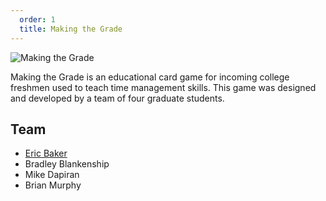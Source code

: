 ```yaml
---
  order: 1
  title: Making the Grade
---
```


![Making the Grade](../../assets/img/Layout.jpg)

Making the Grade is an educational card game for incoming college freshmen used to teach time management skills. This game was designed and developed by a team of four graduate students.

## Team

-   [Eric Baker](https://eric-baker.net/)
-   Bradley Blankenship
-   Mike Dapiran
-   Brian Murphy
